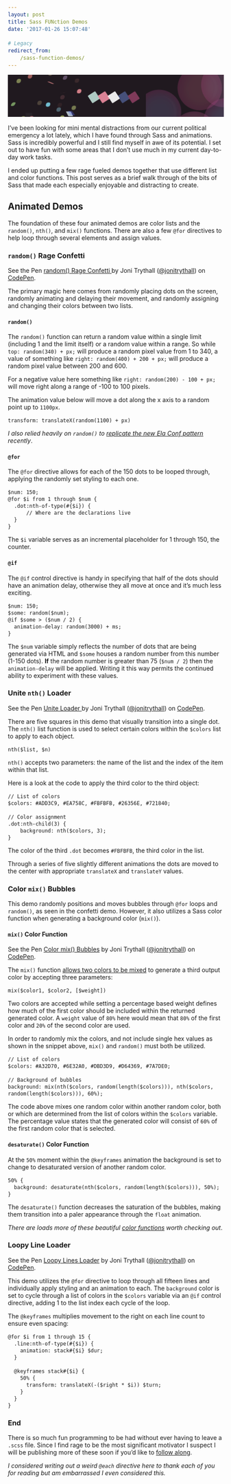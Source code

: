 ```yaml
---
layout: post
title: Sass FUNction Demos
date: '2017-01-26 15:07:48'

# Legacy
redirect_from:
    /sass-function-demos/
---
```


![Preview of three Sass demos](/content/2017/01/preview.png)

I’ve been looking for mini mental distractions from our current political emergency a lot lately, which I have found through Sass and animations. Sass is incredibly powerful and I still find myself in awe of its potential. I set out to have fun with some areas that I don’t use much in my current day-to-day work tasks.

I ended up putting a few rage fueled demos together that use different list and color functions. This post serves as a brief walk through of the bits of Sass that made each especially enjoyable and distracting to create.  

## Animated Demos
The foundation of these four animated demos are color lists and the `random()`, `nth()`, and `mix()` functions. There are also a few `@for` directives to help loop through several elements and assign values.

### `random()` Rage Confetti

<p data-height="300" data-theme-id="11708" data-slug-hash="jywwMY" data-default-tab="result" data-user="jonitrythall" data-embed-version="2" data-pen-title="random() Rage Confetti " class="codepen">See the Pen <a href="http://codepen.io/jonitrythall/pen/jywwMY/">random() Rage Confetti </a> by Joni Trythall  (<a href="http://codepen.io/jonitrythall">@jonitrythall</a>) on <a href="http://codepen.io">CodePen</a>.</p>
<script async src="https://production-assets.codepen.io/assets/embed/ei.js"></script>

The primary magic here comes from randomly placing dots on the screen, randomly animating and delaying their movement, and randomly assigning and changing their colors between two lists.  

#### `random()`
The `random()` function can return a random value within a single limit (including 1 and the limit itself) or a random value within a range. So while `top: random(340) + px;` will produce a random pixel value from 1 to 340, a value of something like `right: random(400) + 200 + px;` will produce a random pixel value between 200 and 600.

For a negative value here something like `right: random(200) - 100 + px;` will move right along a range of -100 to 100 pixels.

The animation value below will move a dot along the x axis to a random point up to `1100px`.

    transform: translateX(random(1100) + px)

*I also relied heavily on `random()` to [replicate the new Ela Conf pattern](http://codepen.io/jonitrythall/pen/QdKZBz) recently*.

#### `@for`
The `@for` directive allows for each of the 150 dots to be looped through, applying the randomly set styling to each one.

    $num: 150;
    @for $i from 1 through $num {
      .dot:nth-of-type(#{$i}) {
          // Where are the declarations live
      }
    }

The `$i` variable serves as an incremental placeholder for 1 through 150, the counter.

#### `@if`
The `@if` control directive is handy in specifying that half of the dots should have an animation delay, otherwise they all move at once and it’s much less exciting.

    $num: 150;
    $some: random($num);
    @if $some > ($num / 2) {
      animation-delay: random(3000) + ms;
    }

The `$num` variable simply reflects the number of dots that are being generated via HTML and `$some` houses a random number from this number (1-150 dots). **If** the random number is greater than 75 (`$num / 2`) then the `animation-delay` will be applied. Writing it this way permits the continued ability to experiment with these values.

### Unite `nth()` Loader

<p data-height="300" data-theme-id="11708" data-slug-hash="JEJxGO" data-default-tab="result" data-user="jonitrythall" data-embed-version="2" data-pen-title="Unite Loader " class="codepen">See the Pen <a href="http://codepen.io/jonitrythall/pen/JEJxGO/">Unite Loader </a> by Joni Trythall  (<a href="http://codepen.io/jonitrythall">@jonitrythall</a>) on <a href="http://codepen.io">CodePen</a>.</p>
<script async src="https://production-assets.codepen.io/assets/embed/ei.js"></script>

There are five squares in this demo that visually transition into a single dot. The `nth()` list function is used to select certain colors within the `$colors` list to apply to each object.

    nth($list, $n)

`nth()` accepts two parameters: the name of the list and the index of the item within that list.

Here is a look at the code to apply the third color to the third object:

    // List of colors
    $colors: #ADD3C9, #EA758C, #FBFBFB, #26356E, #721840;

    // Color assignment
    .dot:nth-child(3) {
        background: nth($colors, 3);
    }

The color of the third `.dot` becomes `#FBFBFB`, the third color in the list.

Through a series of five slightly different animations the dots are moved to the center with appropriate `translateX` and `translateY` values.

### Color `mix()` Bubbles
This demo randomly positions and moves bubbles through `@for` loops and `random()`, as seen in the confetti demo. However, it also utilizes a Sass color function when generating a background color (`mix()`).

#### `mix()` Color Function

<p data-height="300" data-theme-id="11708" data-slug-hash="OWjLGV" data-default-tab="result" data-user="jonitrythall" data-embed-version="2" data-pen-title="Color mix() Bubbles" class="codepen">See the Pen <a href="http://codepen.io/jonitrythall/pen/OWjLGV/">Color mix() Bubbles</a> by Joni Trythall  (<a href="http://codepen.io/jonitrythall">@jonitrythall</a>) on <a href="http://codepen.io">CodePen</a>.</p>
<script async src="https://production-assets.codepen.io/assets/embed/ei.js"></script>

The `mix()` function [allows two colors to be mixed](http://sass-lang.com/documentation/Sass/Script/Functions.html#mix-instance_method) to generate a third output color by accepting three parameters:  

    mix($color1, $color2, [$weight])

Two colors are accepted while setting a percentage based weight defines how much of the first color should be included within the returned generated color. A `weight` value of `80%` here would mean that `80%` of the first color and `20%` of the second color are used.  

In order to randomly mix the colors, and not include single hex values as shown in the snippet above, `mix()` and `random()` must both be utilized.

    // List of colors    
    $colors: #A32D70, #6E32A0, #DBD3D9, #D64369, #7A7DE0;

    // Background of bubbles
    background: mix(nth($colors, random(length($colors))), nth($colors, random(length($colors))), 60%);

The code above mixes one random color within another random color, both or which are determined from the list of colors within the `$colors` variable. The percentage value states that the generated color will consist of `60%` of the first random color that is selected.  

#### `desaturate()` Color Function
At the `50%` moment within the `@keyframes` animation the background is set to change to desaturated version of another random color.

    50% {
      background: desaturate(nth($colors, random(length($colors))), 50%);
    }

The `desaturate()` function decreases the saturation of the bubbles, making them transition into a paler appearance through the `float` animation.

*There are loads more of these beautiful [color functions](http://sass-lang.com/documentation/Sass/Script/Functions.html) worth checking out*.

### Loopy Line Loader

<p data-height="300" data-theme-id="11708" data-slug-hash="ffacffea62e68c18a603ae1699f32641" data-default-tab="result" data-user="jonitrythall" data-embed-version="2" data-pen-title="Loopy Lines Loader" class="codepen">See the Pen <a href="http://codepen.io/jonitrythall/pen/ffacffea62e68c18a603ae1699f32641/">Loopy Lines Loader</a> by Joni Trythall  (<a href="http://codepen.io/jonitrythall">@jonitrythall</a>) on <a href="http://codepen.io">CodePen</a>.</p>
<script async src="https://production-assets.codepen.io/assets/embed/ei.js"></script>

This demo utilizes the `@for` directive to loop through all fifteen lines and individually apply styling and an animation to each. The `background` color is set to cycle through a list of colors in the `$colors` variable via an `@if` control directive, adding 1 to the list index each cycle of the loop.

The `@keyframes` multiplies movement to the right on each line count to ensure even spacing:

    @for $i from 1 through 15 {
      .line:nth-of-type(#{$i}) {
        animation: stack#{$i} $dur;
      }

      @keyframes stack#{$i} {
        50% {
          transform: translateX(-($right * $i)) $turn;     
        }
      }
    }

### End
There is so much fun programming to be had without ever having to leave a `.scss` file. Since I find rage to be the most significant motivator I suspect I will be publishing more of these soon if you’d like to [follow along](http://codepen.io/jonitrythall/).

*I considered writing out a weird `@each` directive here to thank each of you for reading but am embarrassed I even considered this.*
